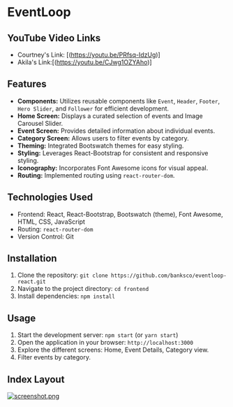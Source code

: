 # EventLoop

## YouTube Video Links 
- Courtney's Link: [(https://youtu.be/PRfsq-IdzUg)]
- Akila's Link:[(https://youtu.be/CJwg1OZYAho)]

## Features

- **Components:** Utilizes reusable components like `Event`, `Header`, `Footer`, `Hero Slider`, and `Follower` for efficient development.
- **Home Screen:** Displays a curated selection of events and Image Carousel Slider.
- **Event Screen:** Provides detailed information about individual events.
- **Category Screen:** Allows users to filter events by category.
- **Theming:** Integrated Bootswatch themes for easy styling.
- **Styling:** Leverages React-Bootstrap for consistent and responsive styling.
- **Iconography:** Incorporates Font Awesome icons for visual appeal.
- **Routing:** Implemented routing using `react-router-dom`.
  

## Technologies Used

- Frontend: React, React-Bootstrap, Bootswatch (theme), Font Awesome, HTML, CSS, JavaScript
- Routing: `react-router-dom`
- Version Control: Git

## Installation

1. Clone the repository: `git clone https://github.com/banksco/eventloop-react.git `
2. Navigate to the project directory: `cd frontend`
3. Install dependencies: `npm install`

## Usage

1. Start the development server: `npm start` (or `yarn start`)
2. Open the application in your browser: `http://localhost:3000`
3. Explore the different screens: Home, Event Details, Category view.
4. Filter events by category.

## Index Layout
[![screenshot.png](https://i.postimg.cc/5Nm3qDKC/screenshot.png)](https://postimg.cc/jLLPR3bx)
